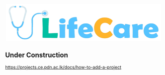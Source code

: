 <p align="center"><img src = "docs/images/Logo.png" width="500" height="120"></p>

## Under Construction

https://projects.ce.pdn.ac.lk/docs/how-to-add-a-project
